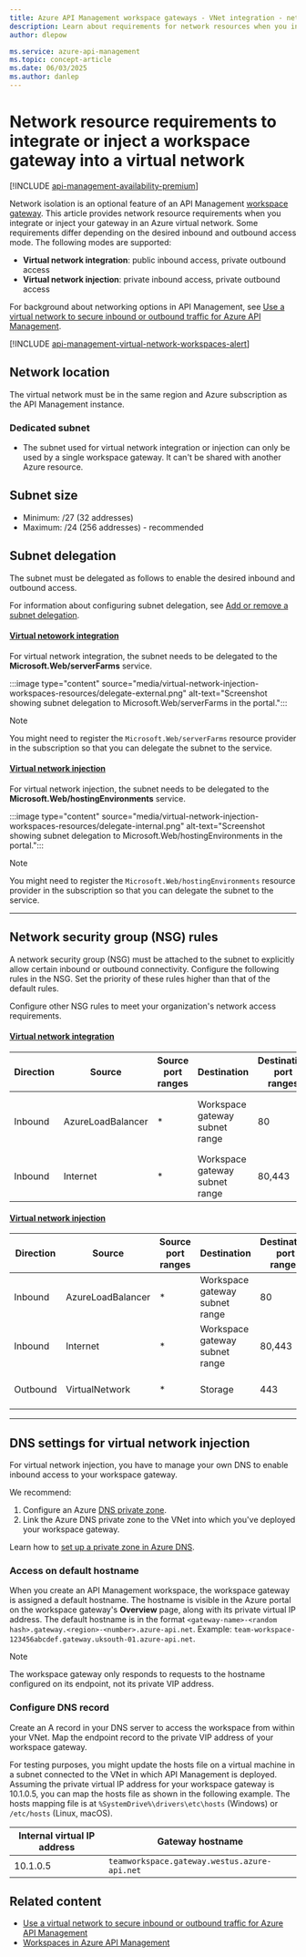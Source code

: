 ```yaml
---
title: Azure API Management workspace gateways - VNet integration - network resources
description: Learn about requirements for network resources when you integrate or inject your API Management workspace gateway in an Azure virtual network.
author: dlepow

ms.service: azure-api-management
ms.topic: concept-article
ms.date: 06/03/2025
ms.author: danlep
---
```


# Network resource requirements to integrate or inject a workspace gateway into a virtual network

[!INCLUDE [api-management-availability-premium](../../includes/api-management-availability-premium.md)]

Network isolation is an optional feature of an API Management [workspace gateway](workspaces-overview.md#workspace-gateway). This article provides network resource requirements when you integrate or inject your gateway in an Azure virtual network. Some requirements differ depending on the desired inbound and outbound access mode. The following modes are supported:

* **Virtual network integration**: public inbound access, private outbound access 
* **Virtual network injection**: private inbound access, private outbound access

For background about networking options in API Management, see [Use a virtual network to secure inbound or outbound traffic for Azure API Management](virtual-network-concepts.md).

[!INCLUDE [api-management-virtual-network-workspaces-alert](../../includes/api-management-virtual-network-workspaces-alert.md)]

## Network location

The virtual network must be in the same region and Azure subscription as the API Management instance.

### Dedicated subnet

* The subnet used for virtual network integration or injection can only be used by a single workspace gateway. It can't be shared with another Azure resource.

## Subnet size 

* Minimum: /27 (32 addresses)
* Maximum: /24 (256 addresses) - recommended

## Subnet delegation

The subnet must be delegated as follows to enable the desired inbound and outbound access. 

For information about configuring subnet delegation, see [Add or remove a subnet delegation](../virtual-network/manage-subnet-delegation.md).

#### [Virtual netowork integration](#tab/external)


For virtual network integration, the subnet needs to be delegated to the **Microsoft.Web/serverFarms** service.

:::image type="content" source="media/virtual-network-injection-workspaces-resources/delegate-external.png" alt-text="Screenshot showing subnet delegation to Microsoft.Web/serverFarms in the portal.":::

> [!NOTE]
> You might need to register the `Microsoft.Web/serverFarms` resource provider in the subscription so that you can delegate the subnet to the service.

#### [Virtual network injection](#tab/internal)

For virtual network injection, the subnet needs to be delegated to the **Microsoft.Web/hostingEnvironments** service.

:::image type="content" source="media/virtual-network-injection-workspaces-resources/delegate-internal.png" alt-text="Screenshot showing subnet delegation to Microsoft.Web/hostingEnvironments in the portal.":::


> [!NOTE]
> You might need to register the `Microsoft.Web/hostingEnvironments` resource provider in the subscription so that you can delegate the subnet to the service.

---


## Network security group (NSG) rules

A network security group (NSG) must be attached to the subnet to explicitly allow certain inbound or outbound connectivity. Configure the following rules in the NSG. Set the priority of these rules higher than that of the default rules.

Configure other NSG rules to meet your organization's network access requirements.

#### [Virtual network integration](#tab/external)

| Direction | Source  | Source port ranges | Destination | Destination port ranges | Protocol |  Action | Purpose | 
|-------|--------------|----------|---------|------------|-----------|-----|--------|
| Inbound | AzureLoadBalancer | * | Workspace gateway subnet range  | 80 | TCP | Allow | Allow internal health ping traffic |
| Inbound | Internet | * | Workspace gateway subnet range  | 80,443 | TCP | Allow | Allow inbound traffic |

#### [Virtual network injection](#tab/internal)

| Direction | Source  | Source port ranges | Destination | Destination port ranges | Protocol |  Action | Purpose | 
|-------|--------------|----------|---------|------------|-----------|-----|--------|
| Inbound | AzureLoadBalancer | * | Workspace gateway subnet range  | 80 | TCP | Allow | Allow internal health ping traffic |
| Inbound | Internet | * | Workspace gateway subnet range  | 80,443 | TCP | Allow | Allow inbound traffic |
| Outbound | VirtualNetwork | * | Storage | 443 | TCP | Allow | Dependency on Azure Storage |

---

## DNS settings for virtual network injection

For virtual network injection, you have to manage your own DNS to enable inbound access to your workspace gateway. 

We recommend:

1. Configure an Azure [DNS private zone](../dns/private-dns-overview.md).
1. Link the Azure DNS private zone to the VNet into which you've deployed your workspace gateway. 

Learn how to [set up a private zone in Azure DNS](../dns/private-dns-getstarted-portal.md).


### Access on default hostname

When you create an API Management workspace, the workspace gateway is assigned a default hostname. The hostname is visible in the Azure portal on the workspace gateway's **Overview** page, along with its private virtual IP address. The default hostname is in the format `<gateway-name>-<random hash>.gateway.<region>-<number>.azure-api.net`. Example: `team-workspace-123456abcdef.gateway.uksouth-01.azure-api.net`.

> [!NOTE]
> The workspace gateway only responds to requests to the hostname configured on its endpoint, not its private VIP address. 

### Configure DNS record

Create an A record in your DNS server to access the workspace from within your VNet. Map the endpoint record to the private VIP address of your workspace gateway.

For testing purposes, you might update the hosts file on a virtual machine in a subnet connected to the VNet in which API Management is deployed. Assuming the private virtual IP address for your workspace gateway is 10.1.0.5, you can map the hosts file as shown in the following example. The hosts mapping file is at  `%SystemDrive%\drivers\etc\hosts` (Windows) or `/etc/hosts` (Linux, macOS). 

| Internal virtual IP address | Gateway hostname |
| ----- | ----- |
| 10.1.0.5 | `teamworkspace.gateway.westus.azure-api.net` |


## Related content

* [Use a virtual network to secure inbound or outbound traffic for Azure API Management](virtual-network-concepts.md)
* [Workspaces in Azure API Management](workspaces-overview.md)





